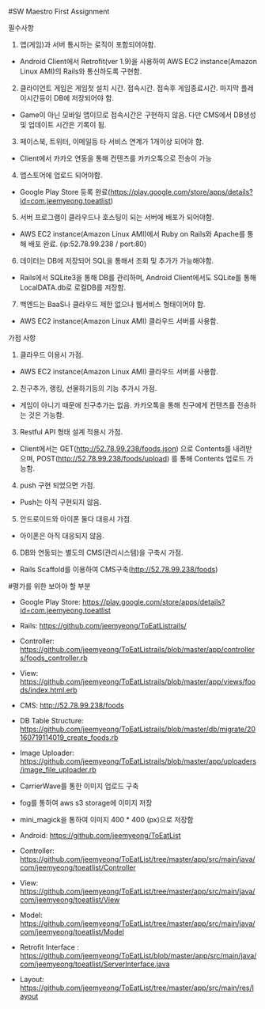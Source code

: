 #SW Maestro First Assignment

필수사항

1. 앱(게임)과 서버 통시하는 로직이 포함되어야함.
  * Android Client에서 Retrofit(ver 1.9)을 사용하여 AWS EC2 instance(Amazon Linux AMI)의 Rails와 통신하도록 구현함.

2. 클라이언트 게임은 게임첫 설치 시간. 접속시간. 접속후 게임종료시간. 마지막 플레이시간등이 DB에 저장되어야 함.
  * Game이 아닌 모바일 앱이므로 접속시간은 구현하지 않음. 다만 CMS에서 DB생성 및 업데이트 시간은 기록이 됨.

3. 페이스북, 트위터, 이메일등 타 서비스 연계가 1개이상 되어야 함.
  * Client에서 카카오 연동을 통해 컨텐츠를 카카오톡으로 전송이 가능

4. 앱스토어에 업로드 되어야함.
  * Google Play Store 등록 완료(https://play.google.com/store/apps/details?id=com.jeemyeong.toeatlist)

5. 서버 프로그램이 클라우드나 호스팅이 되는 서버에 배포가 되어야함.
  * AWS EC2 instance(Amazon Linux AMI)에서 Ruby on Rails와 Apache를 통해 배포 완료.
  (ip:52.78.99.238 / port:80)

6. 데이터는 DB에 저장되어 SQL을 통해서 조회 및 추가가 가능해야함.
  * Rails에서 SQLite3을 통해 DB를 관리하며, Android Client에서도 SQLite를 통해 LocalDATA.db로 로컬DB를 저장함.

7. 백엔드는 BaaS나 클라우드 제한 없으나 웹서비스 형태이어야 함.
  * AWS EC2 instance(Amazon Linux AMI) 클라우드 서버를 사용함.


가점 사항

1. 클라우드 이용시 가점.
  * AWS EC2 instance(Amazon Linux AMI) 클라우드 서버를 사용함.

2. 친구추가, 랭킹, 선물하기등의 기능 추가시 가점.
  * 게임이 아니기 때문에 친구추가는 없음. 카카오톡을 통해 친구에게 컨텐츠를 전송하는 것은 가능함.

3. Restful API 형태 설계 적용시 가점.
  * Client에서는 GET(http://52.78.99.238/foods.json) 으로 Contents를 내려받으며, POST(http://52.78.99.238/foods/upload) 를 통해 Contents 업로드 가능함.

4. push 구현 되었으면 가점.
  * Push는 아직 구현되지 않음.

5. 안드로이드와 아이폰 둘다 대응시 가점.
  * 아이폰은 아직 대응되지 않음.

6. DB와 연동되는 별도의 CMS(관리시스템)을 구축시 가점.
  * Rails Scaffold를 이용하여 CMS구축(http://52.78.99.238/foods)


#평가를 위한 보아야 할 부분
* Google Play Store: https://play.google.com/store/apps/details?id=com.jeemyeong.toeatlist

* Rails: https://github.com/jeemyeong/ToEatListrails/

 * Controller: https://github.com/jeemyeong/ToEatListrails/blob/master/app/controllers/foods_controller.rb
 
 * View: https://github.com/jeemyeong/ToEatListrails/blob/master/app/views/foods/index.html.erb

 * CMS: http://52.78.99.238/foods
     
 * DB Table Structure: https://github.com/jeemyeong/ToEatListrails/blob/master/db/migrate/20160719114019_create_foods.rb
 
 * Image Uploader: https://github.com/jeemyeong/ToEatListrails/blob/master/app/uploaders/image_file_uploader.rb
  * CarrierWave를 통한 이미지 업로드 구축
  * fog를 통하여 aws s3 storage에 이미지 저장
  * mini_magick을 통하여 이미지 400 * 400 (px)으로 저장함
 
* Android: https://github.com/jeemyeong/ToEatList

 * Controller: https://github.com/jeemyeong/ToEatList/tree/master/app/src/main/java/com/jeemyeong/toeatlist/Controller

 * View: https://github.com/jeemyeong/ToEatList/tree/master/app/src/main/java/com/jeemyeong/toeatlist/View
 
 * Model: https://github.com/jeemyeong/ToEatList/tree/master/app/src/main/java/com/jeemyeong/toeatlist/Model

 * Retrofit Interface : https://github.com/jeemyeong/ToEatList/blob/master/app/src/main/java/com/jeemyeong/toeatlist/ServerInterface.java 
 
 * Layout: https://github.com/jeemyeong/ToEatList/tree/master/app/src/main/res/layout
